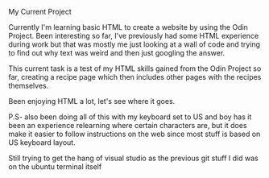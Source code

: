 My Current Project

Currently I'm learning basic HTML to create a website by using the Odin Project.
Been interesting so far, I've previously had some HTML experience during work but that was mostly me just looking at a wall of code and trying to find out why text was weird and then just googling the answer.

This current task is a test of my HTML skills gained from the Odin Project so far, creating a recipe page which then includes other pages with the recipes themselves.

Been enjoying HTML a lot, let's see where it goes.

P.S- also been doing all of this with my keyboard set to US and boy has it been an experience relearning where certain characters are, but it does make it easier to follow instructions on the web since most stuff is based on US keyboard layout.

Still trying to get the hang of visual studio as the previous git stuff I did was on the ubuntu terminal itself
